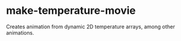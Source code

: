 # make-temperature-movie
Creates animation from dynamic 2D temperature arrays, among other animations.
